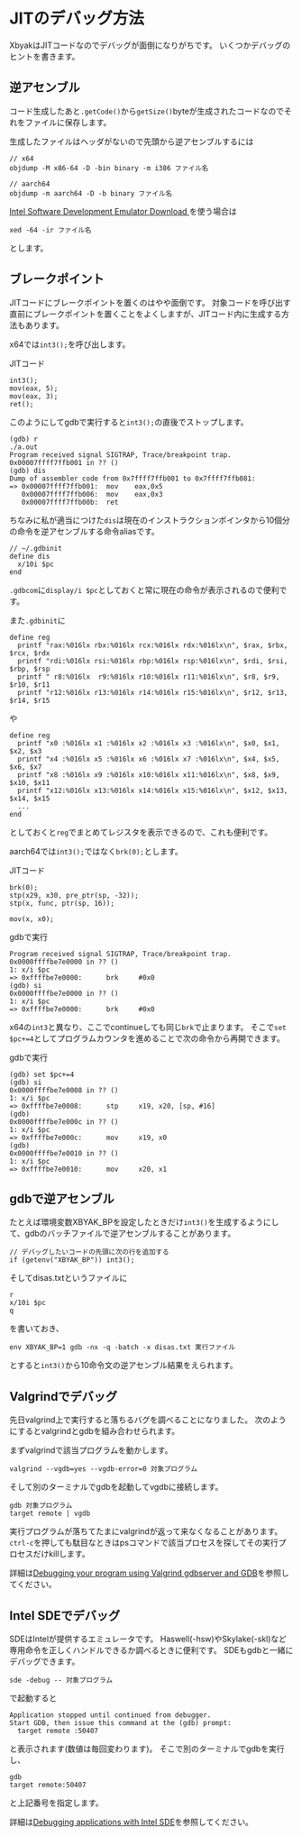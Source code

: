 # JITのデバッグ方法
XbyakはJITコードなのでデバッグが面倒になりがちです。
いくつかデバッグのヒントを書きます。

## 逆アセンブル

コード生成したあと`.getCode()`から`getSize()`byteが生成されたコードなのでそれをファイルに保存します。

生成したファイルはヘッダがないので先頭から逆アセンブルするには

```
// x64
objdump -M x86-64 -D -bin binary -m i386 ファイル名

// aarch64
objdump -m aarch64 -D -b binary ファイル名
```

[Intel Software Development Emulator Download ](https://www.intel.com/content/www/us/en/developer/articles/license/pre-release-license-agreement-for-software-development-emulator.html)を使う場合は

```
xed -64 -ir ファイル名
```
とします。

## ブレークポイント

JITコードにブレークポイントを置くのはやや面倒です。
対象コードを呼び出す直前にブレークポイントを置くことをよくしますが、JITコード内に生成する方法もあります。

x64では`int3();`を呼び出します。

JITコード
```
int3();
mov(eax, 5);
mov(eax, 3);
ret();
```

このようにしてgdbで実行すると`int3();`の直後でストップします。

```
(gdb) r
./a.out
Program received signal SIGTRAP, Trace/breakpoint trap.
0x00007ffff7ffb001 in ?? ()
(gdb) dis
Dump of assembler code from 0x7ffff7ffb001 to 0x7ffff7ffb081:
=> 0x00007ffff7ffb001:  mov    eax,0x5
   0x00007ffff7ffb006:  mov    eax,0x3
   0x00007ffff7ffb00b:  ret
```

ちなみに私が適当につけた`dis`は現在のインストラクションポインタから10個分の命令を逆アセンブルする命令aliasです。

```
// ~/.gdbinit
define dis
  x/10i $pc
end
```

`.gdbcom`に`display/i $pc`としておくと常に現在の命令が表示されるので便利です。

また`.gdbinit`に

```
define reg
  printf "rax:%016lx rbx:%016lx rcx:%016lx rdx:%016lx\n", $rax, $rbx, $rcx, $rdx
  printf "rdi:%016lx rsi:%016lx rbp:%016lx rsp:%016lx\n", $rdi, $rsi, $rbp, $rsp
  printf " r8:%016lx  r9:%016lx r10:%016lx r11:%016lx\n", $r8, $r9, $r10, $r11
  printf "r12:%016lx r13:%016lx r14:%016lx r15:%016lx\n", $r12, $r13, $r14, $r15
```
や
```
define reg
  printf "x0 :%016lx x1 :%016lx x2 :%016lx x3 :%016lx\n", $x0, $x1, $x2, $x3
  printf "x4 :%016lx x5 :%016lx x6 :%016lx x7 :%016lx\n", $x4, $x5, $x6, $x7
  printf "x8 :%016lx x9 :%016lx x10:%016lx x11:%016lx\n", $x8, $x9, $x10, $x11
  printf "x12:%016lx x13:%016lx x14:%016lx x15:%016lx\n", $x12, $x13, $x14, $x15
  ...
end
```
としておくと`reg`でまとめてレジスタを表示できるので、これも便利です。

aarch64では`int3();`ではなく`brk(0);`とします。

JITコード

```
brk(0);
stp(x29, x30, pre_ptr(sp, -32));
stp(x, func, ptr(sp, 16));

mov(x, x0);
```

gdbで実行

```
Program received signal SIGTRAP, Trace/breakpoint trap.
0x0000ffffbe7e0000 in ?? ()
1: x/i $pc
=> 0xffffbe7e0000:      brk     #0x0
(gdb) si
0x0000ffffbe7e0000 in ?? ()
1: x/i $pc
=> 0xffffbe7e0000:      brk     #0x0
```

x64の`int3`と異なり、ここでcontinueしても同じ`brk`で止まります。
そこで`set $pc+=4`としてプログラムカウンタを進めることで次の命令から再開できます。

gdbで実行

```
(gdb) set $pc+=4
(gdb) si
0x0000ffffbe7e0008 in ?? ()
1: x/i $pc
=> 0xffffbe7e0008:      stp     x19, x20, [sp, #16]
(gdb)
0x0000ffffbe7e000c in ?? ()
1: x/i $pc
=> 0xffffbe7e000c:      mov     x19, x0
(gdb)
0x0000ffffbe7e0010 in ?? ()
1: x/i $pc
=> 0xffffbe7e0010:      mov     x20, x1
```

## gdbで逆アセンブル

たとえば環境変数XBYAK_BPを設定したときだけ`int3()`を生成するようにして、gdbのバッチファイルで逆アセンブルすることがあります。

```
// デバッグしたいコードの先頭に次の行を追加する
if (getenv("XBYAK_BP")) int3();
```
そしてdisas.txtというファイルに
```
r
x/10i $pc
q
```
を書いておき、

```
env XBYAK_BP=1 gdb -nx -q -batch -x disas.txt 実行ファイル
```
とすると`int3()`から10命令文の逆アセンブル結果をえられます。

## Valgrindでデバッグ
先日valgrind上で実行すると落ちるバグを調べることになりました。
次のようにするとvalgrindとgdbを組み合わせられます。

まずvalgrindで該当プログラムを動かします。
```
valgrind --vgdb=yes --vgdb-error=0 対象プログラム
```

そして別のターミナルでgdbを起動してvgdbに接続します。

```
gdb 対象プログラム
target remote | vgdb
```

実行プログラムが落ちてたまにvalgrindが返って来なくなることがあります。
`ctrl-c`を押しても駄目なときはpsコマンドで該当プロセスを探してその実行プロセスだけkillします。

詳細は[Debugging your program using Valgrind gdbserver and GDB](https://www.valgrind.org/docs/manual/manual-core-adv.html)を参照してください。

## Intel SDEでデバッグ
SDEはIntelが提供するエミュレータです。
Haswell(-hsw)やSkylake(-skl)など専用命令を正しくハンドルできるか調べるときに便利です。
SDEもgdbと一緒にデバッグできます。

```
sde -debug -- 対象プログラム
```

で起動すると

```
Application stopped until continued from debugger.
Start GDB, then issue this command at the (gdb) prompt:
  target remote :50407
```

と表示されます(数値は毎回変わります)。
そこで別のターミナルでgdbを実行し、

```
gdb
target remote:50407
```
と上記番号を指定します。

詳細は[Debugging applications with Intel SDE](https://software.intel.com/content/www/us/en/develop/articles/debugging-applications-with-intel-sde.html)を参照してください。
